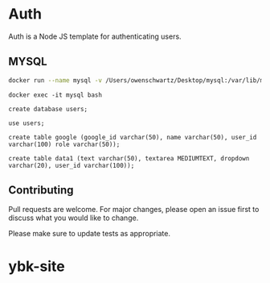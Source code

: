 # Auth

Auth is a Node JS template for authenticating users.

## MYSQL

```bash
docker run --name mysql -v /Users/owenschwartz/Desktop/mysql:/var/lib/mysql -p 3306:3306 -e MYSQL_ROOT_PASSWORD=123456 -d mysql:5.6
```

```mysql
docker exec -it mysql bash

create database users;

use users;

create table google (google_id varchar(50), name varchar(50), user_id varchar(100) role varchar(50));

create table data1 (text varchar(50), textarea MEDIUMTEXT, dropdown varchar(20), user_id varchar(100));
```

## Contributing
Pull requests are welcome. For major changes, please open an issue first to discuss what you would like to change.

Please make sure to update tests as appropriate.
# ybk-site
